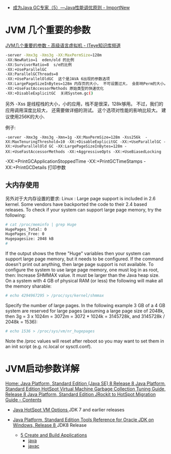 





* [成为Java GC专家（5）—Java性能调优原则 - ImportNew ](http://www.importnew.com/13954.html)


# JVM 几个重要的参数

[JVM几个重要的参数 - 高级语言虚拟机 - ITeye知识库频道 ](http://hllvm.group.iteye.com/group/wiki/2870-JVM)

```bash
-server -Xmx3g -Xms3g -XX:MaxPermSize=128m 
-XX:NewRatio=1  eden/old 的比例
-XX:SurvivorRatio=8  s/e的比例 
-XX:+UseParallelGC 
-XX:ParallelGCThreads=8  
-XX:+UseParallelOldGC  这个是JAVA 6出现的参数选项 
-XX:LargePageSizeInBytes=128m 内存页的大小， 不可设置过大， 会影响Perm的大小。 
-XX:+UseFastAccessorMethods 原始类型的快速优化 
-XX:+DisableExplicitGC  关闭System.gc()
```

另外 -Xss 是线程栈的大小，小的应用，栈不是很深，128k够用。 不过，我们的应用调用深度比较大， 还需要做详细的测试。 这个选项对性能的影响比较大。 建议使用256K的大小.

例子:
```
-server -Xmx3g -Xms3g -Xmn=1g -XX:MaxPermSize=128m -Xss256k  -XX:MaxTenuringThreshold=10 -XX:+DisableExplicitGC -XX:+UseParallelGC -XX:+UseParallelOld GC -XX:LargePageSizeInBytes=128m -XX:+UseFastAccessorMethods -XX:+AggressiveOpts -XX:+UseBiasedLocking　
```

-XX:+PrintGCApplicationStoppedTime -XX:+PrintGCTimeStamps -XX:+PrintGCDetails 打印参数

## 大内存使用

另外对于大内存设置的要求:
Linux : 
Large page support is included in 2.6 kernel. Some vendors have backported the code to their 2.4 based releases. To check if your system can support large page memory, try the following:   

```sh
# cat /proc/meminfo | grep Huge
HugePages_Total: 0
HugePages_Free: 0
Hugepagesize: 2048 kB
#
```

If the output shows the three "Huge" variables then your system can support large page memory, but it needs to be configured. If the command doesn't print out anything, then large page support is not available. To configure the system to use large page memory, one must log in as root, then:
Increase SHMMAX value. It must be larger than the Java heap size. On a system with 4 GB of physical RAM (or less) the following will make all the memory sharable:

```sh
# echo 4294967295 > /proc/sys/kernel/shmmax 
```

Specify the number of large pages. In the following example 3 GB of a 4 GB system are reserved for large pages (assuming a large page size of 2048k, then 3g = 3 x 1024m = 3072m = 3072 * 1024k = 3145728k, and 3145728k / 2048k = 1536): 

```sh
# echo 1536 > /proc/sys/vm/nr_hugepages 
```

Note the /proc values will reset after reboot so you may want to set them in an init script (e.g. rc.local or sysctl.conf).



# JVM启动参数详解

[Home: Java Platform, Standard Edition (Java SE) 8 Release 8 ](http://docs.oracle.com/javase/8/)
[Java Platform, Standard Edition HotSpot Virtual Machine Garbage Collection Tuning Guide, Release 8 ](http://docs.oracle.com/javase/8/docs/technotes/guides/vm/gctuning/)
[Java Platform, Standard Edition JRockit to HotSpot Migration Guide - Contents ](http://docs.oracle.com/javacomponents/jrockit-hotspot/migration-guide/index.html)

* [Java HotSpot VM Options ](http://www.oracle.com/technetwork/java/javase/tech/vmoptions-jsp-140102.html) JDK 7 and earlier releases

* [Java Platform, Standard Edition Tools Reference for Oracle JDK on Windows, Release 8 ](http://docs.oracle.com/javase/8/docs/technotes/tools/windows/toc.html) JDK8 Release
  * [5 Create and Build Applications](http://docs.oracle.com/javase/8/docs/technotes/tools/windows/s1-create-build-tools.html#sthref31)
    * [java ](http://docs.oracle.com/javase/8/docs/technotes/tools/windows/java.html)
    * [javac ](http://docs.oracle.com/javase/8/docs/technotes/tools/windows/javac.html)




